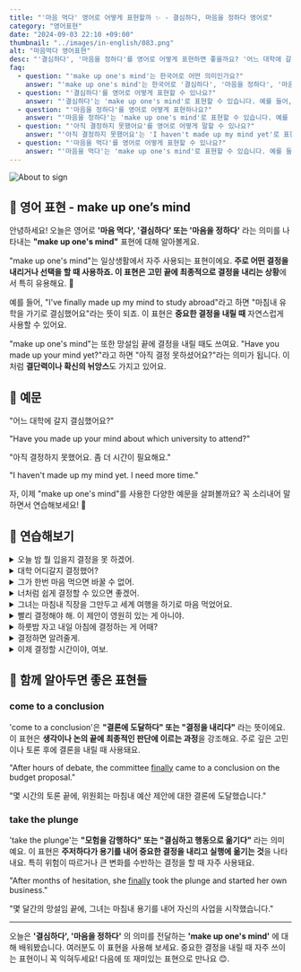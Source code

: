 ```yaml
---
title: "'마음 먹다' 영어로 어떻게 표현할까 ✨ - 결심하다, 마음을 정하다 영어로"
category: "영어표현"
date: "2024-09-03 22:10 +09:00"
thumbnail: "../images/in-english/083.png"
alt: "마음먹다 영어표현"
desc: "'결심하다', '마음을 정하다'를 영어로 어떻게 표현하면 좋을까요? '어느 대학에 갈지 결심했어요?', '아직 결정하지 못했어요. 좀 더 시간이 필요해요.' 등을 영어로 표현하는 법을 배워봅시다. 다양한 예문을 통해서 연습하고 본인의 표현으로 만들어 보세요."
faq:
  - question: "'make up one's mind'는 한국어로 어떤 의미인가요?"
    answer: "'make up one's mind'는 한국어로 '결심하다', '마음을 정하다', '마음을 먹다' 등으로 번역될 수 있습니다."
  - question: "'결심하다'를 영어로 어떻게 표현할 수 있나요?"
    answer: "'결심하다'는 'make up one's mind'로 표현할 수 있습니다. 예를 들어, '유학을 가기로 결심했어요'는 'I've made up my mind to study abroad'로 말할 수 있습니다."
  - question: "'마음을 정하다'를 영어로 어떻게 표현하나요?"
    answer: "'마음을 정하다'는 'make up one's mind'로 표현할 수 있습니다. 예를 들어, '어느 대학에 갈지 마음을 정했어요?'는 'Have you made up your mind about which university to attend?'로 말할 수 있습니다."
  - question: "'아직 결정하지 못했어요'를 영어로 어떻게 말할 수 있나요?"
    answer: "'아직 결정하지 못했어요'는 'I haven't made up my mind yet'로 표현할 수 있습니다."
  - question: "'마음을 먹다'를 영어로 어떻게 표현할 수 있나요?"
    answer: "'마음을 먹다'는 'make up one's mind'로 표현할 수 있습니다. 예를 들어, '마침내 새 직장을 찾기로 마음을 먹었어'는 'I've finally made up my mind to look for a new job'로 말할 수 있습니다."
---
```


![About to sign](../images/in-english/083-1.avif)

## 🌟 영어 표현 - make up one’s mind

안녕하세요! 오늘은 영어로 **'마음 먹다', '결심하다' 또는 '마음을 정하다'** 라는 의미를 나타내는 **"make up one's mind"** 표현에 대해 알아볼게요.

"make up one's mind"는 일상생활에서 자주 사용되는 표현이에요. **주로 어떤 결정을 내리거나 선택을 할 때 사용하죠. 이 표현은 고민 끝에 최종적으로 결정을 내리는 상황**에서 특히 유용해요. 🤔

예를 들어, "I've finally made up my mind to study abroad"라고 하면 "마침내 유학을 가기로 결심했어요"라는 뜻이 되죠. 이 표현은 **중요한 결정을 내릴 때** 자연스럽게 사용할 수 있어요.

"make up one's mind"는 또한 망설임 끝에 결정을 내릴 때도 쓰여요. "Have you made up your mind yet?"라고 하면 "아직 결정 못하셨어요?"라는 의미가 됩니다. 이처럼 **결단력이나 확신의 뉘앙스**도 가지고 있어요.

<script async src="https://pagead2.googlesyndication.com/pagead/js/adsbygoogle.js?client=ca-pub-1465612013356152"
     crossorigin="anonymous"></script>
<!-- engple-horizontal-ad -->

<ins class="adsbygoogle"
     style="display:block"
     data-ad-client="ca-pub-1465612013356152"
     data-ad-slot="2106896038"
     data-ad-format="auto"
     data-full-width-responsive="true"></ins>

<script>
     (adsbygoogle = window.adsbygoogle || []).push({});
</script>

## 📖 예문

"어느 대학에 갈지 결심했어요?"

"Have you made up your mind about which university to attend?"

"아직 결정하지 못했어요. 좀 더 시간이 필요해요."

"I haven't made up my mind yet. I need more time."

자, 이제 "make up one's mind"를 사용한 다양한 예문을 살펴볼까요? 꼭 소리내어 말하면서 연습해보세요! 🚀

## 💬 연습해보기

<details>
<summary>오늘 밤 뭘 입을지 결정을 못 하겠어.</summary>
<span>I can't make up my mind about what to wear tonight.</span>
</details>

<details>
<summary>대학 어디갈지 결정했어?</summary>
<span>Have you made up your mind about college yet?</span>
</details>

<details>
<summary>그가 한번 마음 먹으면 바꿀 수 없어.</summary>
<span>Once he makes up his mind, there's no changing it</span>
</details>

<details>
<summary>너처럼 쉽게 결정할 수 있으면 좋겠어.</summary>
<span><a href="/blog/in-english/118.i-wish/">I wish</a> I could make up my mind as easily as you do.</span>
</details>

<details>
<summary>그녀는 마침내 직장을 그만두고 세계 여행을 하기로 마음 먹었어요.</summary>
<span>She <a href="/blog/in-english/182.finally/">finally</a> made up her mind to quit her job and travel the world.</span>
</details>

<details>
<summary>빨리 결정해야 해. 이 제안이 영원히 있는 게 아니야.</summary>
<span>We need to make up our minds quickly. The offer won't last forever.</span>
</details>

<details>
<summary>하룻밤 자고 내일 아침에 결정하는 게 어때?</summary>
<span>Why don't you sleep on it and make up your mind in the morning?</span>
</details>

<details>
<summary>결정하면 알려줄게.</summary>
<span>I'll let you know when I've made up my mind.</span>
</details>

<details>
<summary>이제 결정할 시간이야, 여보.</summary>
<span>It's time to make up your mind, honey.</span>
</details>

## 🤝 함께 알아두면 좋은 표현들

### come to a conclusion

'come to a conclusion'은 **"결론에 도달하다" 또는 "결정을 내리다"** 라는 뜻이에요. 이 표현은 **생각이나 논의 끝에 최종적인 판단에 이르는 과정**을 강조해요. 주로 깊은 고민이나 토론 후에 결론을 내릴 때 사용돼요.

"After hours of debate, the committee [finally](/blog/in-english/182.finally/) came to a conclusion on the budget proposal."

"몇 시간의 토론 끝에, 위원회는 마침내 예산 제안에 대한 결론에 도달했습니다."

### take the plunge

'take the plunge'는 **"모험을 감행하다" 또는 "결심하고 행동으로 옮기다"** 라는 의미예요. 이 표현은 **주저하다가 용기를 내어 중요한 결정을 내리고 실행에 옮기는 것**을 나타내요. 특히 위험이 따르거나 큰 변화를 수반하는 결정을 할 때 자주 사용돼요.

"After months of hesitation, she [finally](/blog/in-english/182.finally/) took the plunge and started her own business."

"몇 달간의 망설임 끝에, 그녀는 마침내 용기를 내어 자신의 사업을 시작했습니다."

---

오늘은 **'결심하다', '마음을 정하다'** 의 의미를 전달하는 **'make up one's mind'** 에 대해 배워봤습니다. 여러분도 이 표현을 사용해 보세요. 중요한 결정을 내릴 때 자주 쓰이는 표현이니 꼭 익혀두세요! 다음에 또 재미있는 표현으로 만나요 😊.
